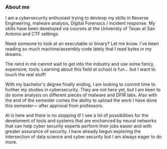 ### About me

I am a cybersecurity enthusiast trying to devleop my skills in Reverse Engineering,
malware analysis, Digital Forensics / incident response. My skills have been 
developed via courses at the Univeristy of Texas at San Antonio and CTF settings.

Need someone to look at an executable or binary? Let me know. I've been reading 
so much machine/assembly code lately that I read bytes in my dreams. 


The nerd in me cannot wait to get into the industry and use some fancy, expensive,
tools. Learning about this field at school is fun... but I want to touch the real 
stuff!

With my bachelor's degree finally ending, I am looking to commit time to further 
my studies in cybersecurity. They are not here yet, but I am keen to do some analysis 
on different pieces of malware and DFIR labs. Also with the end of the semester comes 
the ability to upload the work I have done this semester— after approval from professors. 

AI is here and there is no stopping it! I see a lot of possibilities for the develoment of
tools and systems that are enchanced by neural networks that can help cyber security 
experts perform their jobs easier and with greater assurance of security. I have already 
begun exploring the intersection of data science and cyber security but I am always 
eager to do more. 


